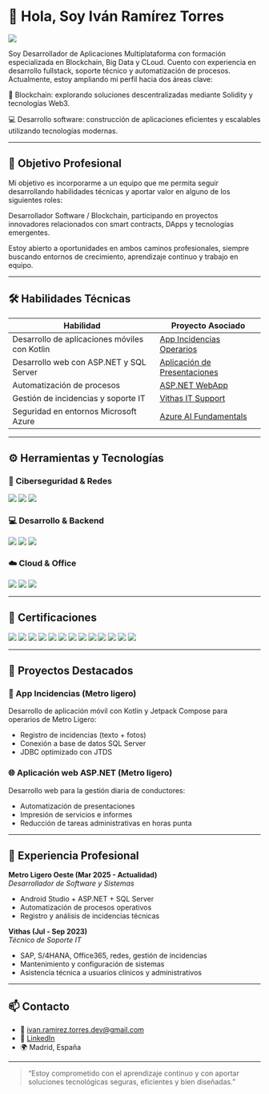 # 👋 Hola, Soy Iván Ramírez Torres

<a href="https://www.linkedin.com/in/iv%C3%A1n-ramirez-torres-5a6144240/"><img src="https://img.shields.io/badge/-LinkedIn-0072b1?&style=for-the-badge&logo=linkedin&logoColor=white" /></a>

Soy Desarrollador de Aplicaciones Multiplataforma con formación especializada en Blockchain, Big Data y CLoud. Cuento con experiencia en desarrollo fullstack, soporte técnico y automatización de procesos. Actualmente, estoy ampliando mi perfil hacia dos áreas clave:

🔗 Blockchain: explorando soluciones descentralizadas mediante Solidity y tecnologías Web3.

💻 Desarrollo software: construcción de aplicaciones eficientes y escalables utilizando tecnologías modernas.



---

## 🎯 Objetivo Profesional

Mi objetivo es incorporarme a un equipo que me permita seguir desarrollando habilidades técnicas y aportar valor en alguno de los siguientes roles:

Desarrollador Software / Blockchain, participando en proyectos innovadores relacionados con smart contracts, DApps y tecnologías emergentes.

Estoy abierto a oportunidades en ambos caminos profesionales, siempre buscando entornos de crecimiento, aprendizaje continuo y trabajo en equipo.



---

## 🛠️ Habilidades Técnicas

| Habilidad                                     | Proyecto Asociado                                                                       |
| --------------------------------------------- | --------------------------------------------------------------------------------------- |
| Desarrollo de aplicaciones móviles con Kotlin | [App Incidencias Operarios](https://github.com/ivanramirez2/AppIncidenciasOperarios)    |
| Desarrollo web con ASP.NET y SQL Server       | [Aplicación de Presentaciones](https://github.com/ivanramirez2/AplicacionPresentaciones) |
| Automatización de procesos                    | [ASP.NET WebApp](https://github.com/ivanramirez2/AppIncidenciasOperarios)               |
| Gestión de incidencias y soporte IT           | [Vithas IT Support](#experiencia)                                                       |
| Seguridad en entornos Microsoft Azure         | [Azure AI Fundamentals](#certificaciones)                                               |


---

## ⚙️ Herramientas y Tecnologías

### 🔐 Ciberseguridad & Redes
<div>
  <img src="https://img.shields.io/badge/-Microsoft_Sentinel-0078D4?&style=for-the-badge&logo=Microsoft&logoColor=white" />
  <img src="https://img.shields.io/badge/-Wireshark-1679A7?&style=for-the-badge&logo=Wireshark&logoColor=white" />
  <img src="https://img.shields.io/badge/-Zeek-777BB4?&style=for-the-badge&logo=Zeek&logoColor=white" />
</div>

### 💻 Desarrollo & Backend
<div>
  <img src="https://img.shields.io/badge/-Kotlin-7F52FF?&style=for-the-badge&logo=kotlin&logoColor=white" />
  <img src="https://img.shields.io/badge/-ASP.NET-5C2D91?&style=for-the-badge&logo=.net&logoColor=white" />
  <img src="https://img.shields.io/badge/-SQL_Server-CC2927?&style=for-the-badge&logo=microsoft-sql-server&logoColor=white" />
</div>

### ☁️ Cloud & Office
<div>
  <img src="https://img.shields.io/badge/-Azure-0078D4?&style=for-the-badge&logo=microsoft-azure&logoColor=white" />
  <img src="https://img.shields.io/badge/-Office365-D83B01?&style=for-the-badge&logo=microsoft-office&logoColor=white" />
  <img src="https://img.shields.io/badge/-SAP-0FAAFF?&style=for-the-badge&logo=sap&logoColor=white" />
</div>

---

## 📜 Certificaciones

<div>
  <img src="https://img.shields.io/badge/-Blockchain_Basics-12100E?&style=for-the-badge&logo=ethereum&logoColor=white" />
  <img src="https://img.shields.io/badge/-AWS_Cloud_Architecting-232F3E?&style=for-the-badge&logo=amazon-aws&logoColor=white" />
  <img src="https://img.shields.io/badge/-Azure_AI_Fundamentals-0078D4?&style=for-the-badge&logo=microsoft-azure&logoColor=white" />
  <img src="https://img.shields.io/badge/-Unity_Certified_Programmer-222C37?&style=for-the-badge&logo=unity&logoColor=white" />
  <img src="https://img.shields.io/badge/-Oracle_Java_Fundamentals-F80000?&style=for-the-badge&logo=java&logoColor=white" />
  <img src="https://img.shields.io/badge/-Cisco_CCNA-1D63ED?&style=for-the-badge&logo=cisco&logoColor=white" />
  <img src="https://img.shields.io/badge/-Oracle_SQL_Programming-F80000?&style=for-the-badge&logo=oracle&logoColor=white" />
  <img src="https://img.shields.io/badge/-Cisco_CyberOps_Associate-1D63ED?&style=for-the-badge&logo=cisco&logoColor=white" />
  <img src="https://img.shields.io/badge/-Cisco_Linux_Essentials-1D63ED?&style=for-the-badge&logo=linux&logoColor=white" />
  <img src="https://img.shields.io/badge/-Microsoft_Access_2016-00A4EF?&style=for-the-badge&logo=microsoft-access&logoColor=white" />
  <img src="https://img.shields.io/badge/-Excel_2019-217346?&style=for-the-badge&logo=microsoft-excel&logoColor=white" />
  <img src="https://img.shields.io/badge/-PowerPoint_2019-B7472A?&style=for-the-badge&logo=microsoft-powerpoint&logoColor=white" />
  <img src="https://img.shields.io/badge/-Word_2019-2B579A?&style=for-the-badge&logo=microsoft-word&logoColor=white" />
</div>


---

## 🚀 Proyectos Destacados

### 📱 App Incidencias (Metro ligero)
Desarrollo de aplicación móvil con Kotlin y Jetpack Compose para operarios de Metro Ligero:
- Registro de incidencias (texto + fotos)
- Conexión a base de datos SQL Server
- JDBC optimizado con JTDS

### 🌐 Aplicación web ASP.NET (Metro ligero)
Desarrollo web para la gestión diaria de conductores:
- Automatización de presentaciones
- Impresión de servicios e informes
- Reducción de tareas administrativas en horas punta

---

## 💼 Experiencia Profesional

**Metro Ligero Oeste (Mar 2025 - Actualidad)**  
*Desarrollador de Software y Sistemas*  
- Android Studio + ASP.NET + SQL Server  
- Automatización de procesos operativos  
- Registro y análisis de incidencias técnicas

**Vithas (Jul - Sep 2023)**  
*Técnico de Soporte IT*  
- SAP, S/4HANA, Office365, redes, gestión de incidencias  
- Mantenimiento y configuración de sistemas  
- Asistencia técnica a usuarios clínicos y administrativos

---

## 📫 Contacto

- 📧 ivan.ramirez.torres.dev@gmail.com  
- 💼 [LinkedIn](https://www.linkedin.com/in/iv%C3%A1n-ramirez-torres-5a6144240/)  
- 🌍 Madrid, España  

---

> “Estoy comprometido con el aprendizaje continuo y con aportar soluciones tecnológicas seguras, eficientes y bien diseñadas.”


